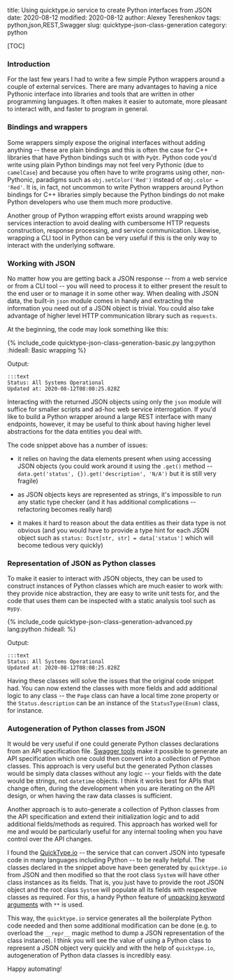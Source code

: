 title: Using quicktype.io service to create Python interfaces from JSON
date: 2020-08-12
modified: 2020-08-12
author: Alexey Tereshenkov
tags: python,json,REST,Swagger
slug: quicktype-json-class-generation
category: python

[TOC]

### Introduction

For the last few years I had to write a few simple Python wrappers around a couple of external services.
There are many advantages to having a nice Pythonic interface into libraries 
and tools that are written in other programming languages.
It often makes it easier to automate, more pleasant to interact with, and faster to program in general.

### Bindings and wrappers

Some wrappers simply expose the original interfaces without adding anything -- these are plain bindings
and this is often the case for C++ libraries that have Python bindings such `Qt` with `PyQt`.
Python code you'd write using plain Python bindings may not feel very Pythonic (due to `camelCase`) 
and because you often have to write programs using other, non-Pythonic, paradigms such 
as `obj.setColor('Red')` instead of `obj.color = 'Red'`.
It is, in fact, not uncommon to write Python wrappers around Python bindings for C++ libraries simply because
the Python bindings do not make Python developers who use them much more productive.

Another group of Python wrapping effort exists around wrapping web services interaction to avoid dealing with
cumbersome HTTP requests construction, response processing, and service communication.
Likewise, wrapping a CLI tool in Python can be very useful if this is the only way to interact with the underlying software.

### Working with JSON

No matter how you are getting back a JSON response -- from a web service or from a CLI tool -- 
you will need to process it to either present the result to the end user or to manage it in some other way.
When dealing with JSON data, the built-in `json` module comes in handy and extracting the information you
need out of a JSON object is trivial.
You could also take advantage of higher level HTTP communication library such as `requests`.

At the beginning, the code may look something like this:

{% include_code quicktype-json-class-generation-basic.py lang:python :hideall: Basic wrapping %}

Output:

    :::text
    Status: All Systems Operational
    Updated at: 2020-08-12T08:08:25.828Z

Interacting with the returned JSON objects using only the `json` module will suffice for smaller scripts
and ad-hoc web service interrogation.
If you'd like to build a Python wrapper around a large REST interface with many endpoints, however,
it may be useful to think about having higher level abstractions for the data entities you deal with.

The code snippet above has a number of issues:

* it relies on having the data elements present when using accessing JSON objects 
(you could work around it using the `.get()` method -- `data.get('status', {}).get('description', 'N/A')` but it is still very fragile)

* as JSON objects keys are represented as strings, it's impossible to run any static type checker 
(and it has additional complications -- refactoring becomes really hard)

* it makes it hard to reason about the data entities as their data type is not obvious 
(and you would have to provide a type hint for each JSON object such as `status: Dict[str, str] = data['status']` which will become tedious very quickly)

### Representation of JSON as Python classes

To make it easier to interact with JSON objects, they can be used to construct instances of Python classes
which are much easier to work with: they provide nice abstraction, they are easy to write unit tests for,
and the code that uses them can be inspected with a static analysis tool such as `mypy`.

{% include_code quicktype-json-class-generation-advanced.py lang:python :hideall: %}

Output:

    :::text
    Status: All Systems Operational
    Updated at: 2020-08-12T08:08:25.828Z

Having these classes will solve the issues that the original code snippet had.
You can now extend the classes with more fields and add additional logic 
to any class -- the `Page` class can have a local time zone property or the 
`Status.description` can be an instance of the `StatusType(Enum)` class, for instance.

### Autogeneration of Python classes from JSON

It would be very useful if one could generate Python classes declarations from an API
specification file.
[Swagger tools](https://swagger.io/docs/swagger-inspector/how-to-create-an-openapi-definition-using-swagger/)
make it possible to generate an API specification which one could then convert into a collection
of Python classes.
This approach is very useful but the generated Python classes would be simply data classes without
any logic -- your fields with the date would be strings, not `datetime` objects.
I think it works best for APIs that change often, during the development when you are iterating
on the API design, or when having the raw data classes is sufficient.

Another approach is to auto-generate a collection of Python classes from the API specification 
and extend their initialization logic and to add additional fields/methods as required.
This approach has worked well for me and would be particularly useful for any internal tooling
when you have control over the API changes.

I found the [QuickType.io](https://app.quicktype.io/) -- the service that can convert JSON into
typesafe code in many languages including Python -- to be really helpful.
The classes declared in the snippet above have been generated by `quicktype.io` from JSON and
then modified so that the root class `System` will have other class instances as its fields.
That is, you just have to provide the root JSON object and the root class `System` will populate
all its fields with respective classes as required.
For this, a handy Python feature of 
[unpacking keyword arguments](https://docs.python.org/3/tutorial/controlflow.html#unpacking-argument-lists) 
with `**` is used.

This way, the `quicktype.io` service generates all the boilerplate Python code needed 
and then some additional modification can be done (e.g. to overload the `__repr__` magic 
method to dump a JSON representation of the class instance).
I think you will see the value of using a Python class to represent a JSON object very quickly and
with the help of `quicktype.io`, autogeneration of Python data classes is incredibly easy.

Happy automating!
